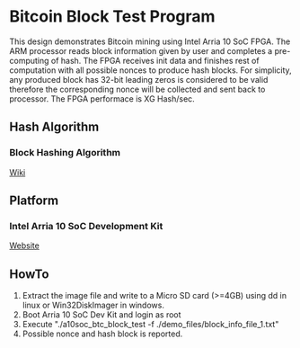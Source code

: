 # Bitcoin Block Test Program
This design demonstrates Bitcoin mining using Intel Arria 10 SoC FPGA. The ARM processor reads block information given by user and completes a pre-computing of hash. The FPGA receives init data and finishes rest of computation with all possible nonces to produce hash blocks. For simplicity, any produced block has 32-bit leading zeros is considered to be valid therefore the corresponding nonce will be collected and sent back to processor. The FPGA performace is XG Hash/sec.

Hash Algorithm
------
### Block Hashing Algorithm
[Wiki](https://en.bitcoin.it/wiki/Block_hashing_algorithm)

Platform
------
### Intel Arria 10 SoC Development Kit
[Website](https://www.intel.com/content/www/us/en/programmable/products/boards_and_kits/dev-kits/altera/arria-10-soc-development-kit.html)


HowTo
------
1. Extract the image file and write to a Micro SD card (>=4GB) using dd in linux or Win32DiskImager in windows.
2. Boot Arria 10 SoC Dev Kit and login as root
3. Execute "./a10soc_btc_block_test -f ./demo_files/block_info_file_1.txt"
4. Possible nonce and hash block is reported.
